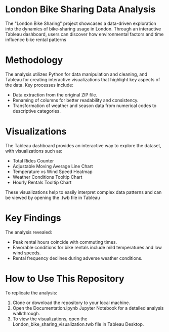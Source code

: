 # London Bike Sharing Data Analysis
The "London Bike Sharing" project showcases a data-driven exploration into the dynamics of bike-sharing usage in London. Through an interactive Tableau dashboard, users can discover how environmental factors and time influence bike rental patterns

# Methodology

The analysis utilizes Python for data manipulation and cleaning, and Tableau for creating interactive visualizations that highlight key aspects of the data. Key processes include:

- Data extraction from the original ZIP file.
- Renaming of columns for better readability and consistency.
- Transformation of weather and season data from numerical codes to descriptive categories.

# Visualizations

The Tableau dashboard provides an interactive way to explore the dataset, with visualizations such as:

- Total Rides Counter
- Adjustable Moving Average Line Chart
- Temperature vs Wind Speed Heatmap
- Weather Conditions Tooltip Chart
- Hourly Rentals Tooltip Chart

These visualizations help to easily interpret complex data patterns and can be viewed by opening the .twb file in Tableau

# Key Findings

The analysis revealed:

- Peak rental hours coincide with commuting times.
- Favorable conditions for bike rentals include mild temperatures and low wind speeds.
- Rental frequency declines during adverse weather conditions.

# How to Use This Repository

To replicate the analysis:

1. Clone or download the repository to your local machine.
2. Open the Documentation.ipynb Jupyter Notebook for a detailed analysis walkthrough.
3. To view the visualizations, open the London_bike_sharing_visualization.twb file in Tableau Desktop.
